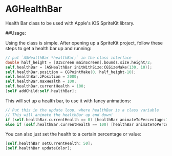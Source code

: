 # AGHealthBar
Health Bar class to be used with Apple's iOS SpriteKit library.

##Usage:

Using the class is simple. After opening up a SpriteKit project, follow these steps to get a health bar up and running:

```Objective-C
// put `ASHealthBar *healthBar;` in the class interface
double half_height = [UIScreen mainScreen].bounds.size.height/2;
self.healthBar = [ASHealthBar initWithSize:CGSizeMake(130, 10)];
self.healthBar.position = CGPointMake(0, half_height-10);
self.healthBar.zPosition = 2000;
self.healthBar.maxHealth = 100;
self.healthBar.currentHealth = 100;
[self addChild:self.healthBar];
```

This will set up a health bar, to use it with fancy animations:

```Objective-C
// Put this in the update loop, where healthBar is a class variable
// This will animate the healthBar up and down!
if (self.healthBar.currentHealth == 0) [healthBar animateToPercentage:1.0f withTime:1.0f];
else if (self.healthBar.currentHealth == 100) [healthBar animateToPercentage:0.0f withTime:2.0f];
```

You can also just set the health to a certain percentage or value:
```Objective-C
[self.healthBar setCurrentHealth: 50];
[self.healthBar updateColor];
```

